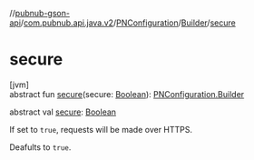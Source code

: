 //[pubnub-gson-api](../../../../index.md)/[com.pubnub.api.java.v2](../../index.md)/[PNConfiguration](../index.md)/[Builder](index.md)/[secure](secure.md)

# secure

[jvm]\
abstract fun [secure](secure.md)(secure: [Boolean](https://kotlinlang.org/api/latest/jvm/stdlib/kotlin-stdlib/kotlin/-boolean/index.html)): [PNConfiguration.Builder](index.md)

abstract val [secure](secure.md): [Boolean](https://kotlinlang.org/api/latest/jvm/stdlib/kotlin-stdlib/kotlin/-boolean/index.html)

If set to `true`,  requests will be made over HTTPS.

Deafults to `true`.

